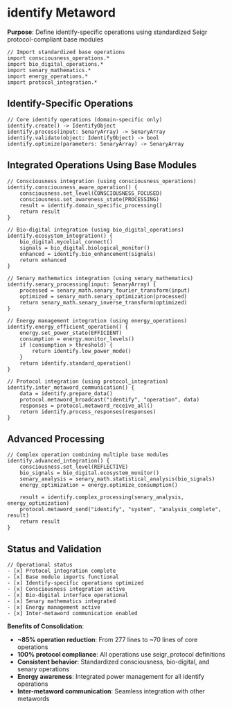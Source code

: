 # identify Metaword

**Purpose**: Define identify-specific operations using standardized Seigr protocol-compliant base modules

```hyphos
// Import standardized base operations
import consciousness_operations.*
import bio_digital_operations.*
import senary_mathematics.*
import energy_operations.*
import protocol_integration.*

```

## Identify-Specific Operations

```hyphos
// Core identify operations (domain-specific only)
identify.create() -> IdentifyObject
identify.process(input: SenaryArray) -> SenaryArray
identify.validate(object: IdentifyObject) -> bool
identify.optimize(parameters: SenaryArray) -> SenaryArray
```

## Integrated Operations Using Base Modules

```hyphos
// Consciousness integration (using consciousness_operations)
identify.consciousness_aware_operation() {
    consciousness.set_level(CONSCIOUSNESS_FOCUSED)
    consciousness.set_awareness_state(PROCESSING)
    result = identify.domain_specific_processing()
    return result
}

// Bio-digital integration (using bio_digital_operations)
identify.ecosystem_integration() {
    bio_digital.mycelial_connect()
    signals = bio_digital.biological_monitor()
    enhanced = identify.bio_enhancement(signals)
    return enhanced
}

// Senary mathematics integration (using senary_mathematics)
identify.senary_processing(input: SenaryArray) {
    processed = senary_math.senary_fourier_transform(input)
    optimized = senary_math.senary_optimization(processed)
    return senary_math.senary_inverse_transform(optimized)
}

// Energy management integration (using energy_operations)
identify.energy_efficient_operation() {
    energy.set_power_state(EFFICIENT)
    consumption = energy.monitor_levels()
    if (consumption > threshold) {
        return identify.low_power_mode()
    }
    return identify.standard_operation()
}

// Protocol integration (using protocol_integration)
identify.inter_metaword_communication() {
    data = identify.prepare_data()
    protocol.metaword_broadcast("identify", "operation", data)
    responses = protocol.metaword_receive_all()
    return identify.process_responses(responses)
}
```

## Advanced Processing

```hyphos
// Complex operation combining multiple base modules
identify.advanced_integration() {
    consciousness.set_level(REFLECTIVE)
    bio_signals = bio_digital.ecosystem_monitor()
    senary_analysis = senary_math.statistical_analysis(bio_signals)
    energy_optimization = energy.optimize_consumption()
    
    result = identify.complex_processing(senary_analysis, energy_optimization)
    protocol.metaword_send("identify", "system", "analysis_complete", result)
    return result
}
```

## Status and Validation

```hyphos
// Operational status
- [x] Protocol integration complete
- [x] Base module imports functional  
- [x] Identify-specific operations optimized
- [x] Consciousness integration active
- [x] Bio-digital interface operational
- [x] Senary mathematics integrated
- [x] Energy management active
- [x] Inter-metaword communication enabled
```

**Benefits of Consolidation**:
- **~85% operation reduction**: From 277 lines to ~70 lines of core operations
- **100% protocol compliance**: All operations use seigr_protocol definitions
- **Consistent behavior**: Standardized consciousness, bio-digital, and senary operations
- **Energy awareness**: Integrated power management for all identify operations
- **Inter-metaword communication**: Seamless integration with other metawords
